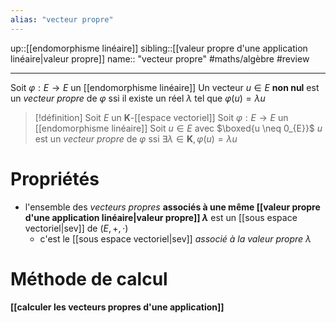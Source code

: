 ```yaml
---
alias: "vecteur propre"
---
```

up::[[endomorphisme linéaire]]
sibling::[[valeur propre d'une application linéaire|valeur propre]]
name:: "vecteur propre"
#maths/algèbre #review 

----
Soit $\varphi: E \to E$ un [[endomorphisme linéaire]]
Un vecteur $u \in E$ **non nul** est un _vecteur propre_ de $\varphi$ ssi il existe un réel $\lambda$ tel que $\varphi(u) = \lambda u$

> [!définition] 
> Soit $E$ un $\mathbf{K}$-[[espace vectoriel]]
> Soit $\varphi: E \to E$ un [[endomorphisme linéaire]]
> Soit $u \in E$ avec $\boxed{u \neq 0_{E}}$
> $u$ est un _vecteur propre_ de $\varphi$ ssi $\exists \lambda \in \mathbf{K}, \varphi(u)=\lambda u$

# Propriétés

 - l'ensemble des _vecteurs propres_ **associés à une même [[valeur propre d'une application linéaire|valeur propre]] $\lambda$** est un [[sous espace vectoriel|sev]] de $(E, +, \cdot)$
     - c'est le [[sous espace vectoriel|sev]] _associé à la valeur propre $\lambda$_

# Méthode de calcul
**[[calculer les vecteurs propres d'une application]]**
